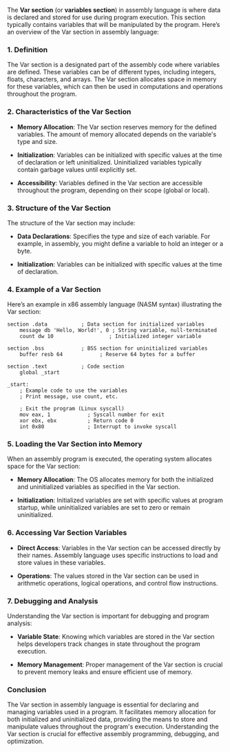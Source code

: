 The **Var section** (or **variables section**) in assembly language is where data is declared and stored for use during program execution. This section typically contains variables that will be manipulated by the program. Here’s an overview of the Var section in assembly language:

### 1. **Definition**

The Var section is a designated part of the assembly code where variables are defined. These variables can be of different types, including integers, floats, characters, and arrays. The Var section allocates space in memory for these variables, which can then be used in computations and operations throughout the program.

### 2. **Characteristics of the Var Section**

- **Memory Allocation**: The Var section reserves memory for the defined variables. The amount of memory allocated depends on the variable's type and size.

- **Initialization**: Variables can be initialized with specific values at the time of declaration or left uninitialized. Uninitialized variables typically contain garbage values until explicitly set.

- **Accessibility**: Variables defined in the Var section are accessible throughout the program, depending on their scope (global or local).

### 3. **Structure of the Var Section**

The structure of the Var section may include:

- **Data Declarations**: Specifies the type and size of each variable. For example, in assembly, you might define a variable to hold an integer or a byte.

- **Initialization**: Variables can be initialized with specific values at the time of declaration.

### 4. **Example of a Var Section**

Here’s an example in x86 assembly language (NASM syntax) illustrating the Var section:

```assembly
section .data           ; Data section for initialized variables
    message db 'Hello, World!', 0 ; String variable, null-terminated
    count dw 10                  ; Initialized integer variable

section .bss            ; BSS section for uninitialized variables
    buffer resb 64            ; Reserve 64 bytes for a buffer

section .text           ; Code section
    global _start

_start:
    ; Example code to use the variables
    ; Print message, use count, etc.
    
    ; Exit the program (Linux syscall)
    mov eax, 1            ; Syscall number for exit
    xor ebx, ebx          ; Return code 0
    int 0x80              ; Interrupt to invoke syscall
```

### 5. **Loading the Var Section into Memory**

When an assembly program is executed, the operating system allocates space for the Var section:

- **Memory Allocation**: The OS allocates memory for both the initialized and uninitialized variables as specified in the Var section.

- **Initialization**: Initialized variables are set with specific values at program startup, while uninitialized variables are set to zero or remain uninitialized.

### 6. **Accessing Var Section Variables**

- **Direct Access**: Variables in the Var section can be accessed directly by their names. Assembly language uses specific instructions to load and store values in these variables.

- **Operations**: The values stored in the Var section can be used in arithmetic operations, logical operations, and control flow instructions.

### 7. **Debugging and Analysis**

Understanding the Var section is important for debugging and program analysis:

- **Variable State**: Knowing which variables are stored in the Var section helps developers track changes in state throughout the program execution.

- **Memory Management**: Proper management of the Var section is crucial to prevent memory leaks and ensure efficient use of memory.

### Conclusion

The Var section in assembly language is essential for declaring and managing variables used in a program. It facilitates memory allocation for both initialized and uninitialized data, providing the means to store and manipulate values throughout the program's execution. Understanding the Var section is crucial for effective assembly programming, debugging, and optimization.

